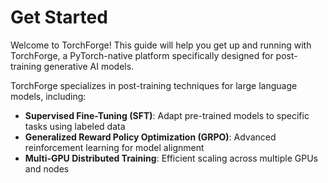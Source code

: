 # Get Started

Welcome to TorchForge! This guide will help you get up and running with TorchForge, a PyTorch-native platform specifically designed for post-training generative AI models.

TorchForge specializes in post-training techniques for large language models, including:

- **Supervised Fine-Tuning (SFT)**: Adapt pre-trained models to specific tasks using labeled data
- **Generalized Reward Policy Optimization (GRPO)**: Advanced reinforcement learning for model alignment
- **Multi-GPU Distributed Training**: Efficient scaling across multiple GPUs and nodes
